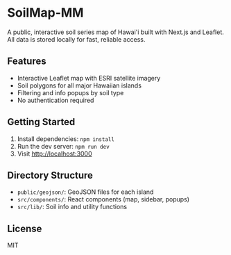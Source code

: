 # SoilMap-MM

A public, interactive soil series map of Hawai'i built with Next.js and Leaflet. All data is stored locally for fast, reliable access.

## Features
- Interactive Leaflet map with ESRI satellite imagery
- Soil polygons for all major Hawaiian islands
- Filtering and info popups by soil type
- No authentication required

## Getting Started
1. Install dependencies: `npm install`
2. Run the dev server: `npm run dev`
3. Visit [http://localhost:3000](http://localhost:3000)

## Directory Structure
- `public/geojson/`: GeoJSON files for each island
- `src/components/`: React components (map, sidebar, popups)
- `src/lib/`: Soil info and utility functions

## License
MIT
